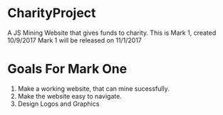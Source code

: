 # CharityProject
A JS Mining Website that gives funds to charity.
This is Mark 1, created 10/9/2017
Mark 1 will be released on 11/1/2017

# Goals For Mark One
1. Make a working website, that can mine sucessfully.
2. Make the website easy to navigate.
3. Design Logos and Graphics
